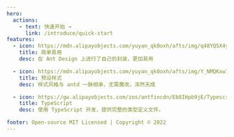 ```yaml
---
hero:
  actions:
    - text: 快速开始 →
      link: /introduce/quick-start
features:
  - icon: https://mdn.alipayobjects.com/yuyan_qk0oxh/afts/img/q48YQ5X4ytAAAAAAAAAAAAAAFl94AQBr
    title: 简单易用
    desc: 在 Ant Design 上进行了自己的封装，更加易用

  - icon: https://mdn.alipayobjects.com/yuyan_qk0oxh/afts/img/Y_NMQKxw7OgAAAAAAAAAAAAAFl94AQBr
    title: 预设样式
    desc: 样式风格与 antd 一脉相承，无需魔改，浑然天成

  - icon: https://gw.alipayobjects.com/zos/antfincdn/Eb8IHpb9jE/Typescript_logo_2020.svg
    title: TypeScript
    desc: 使用 TypeScript 开发，提供完整的类型定义文件。

footer: Open-source MIT Licensed | Copyright © 2022
---
```

